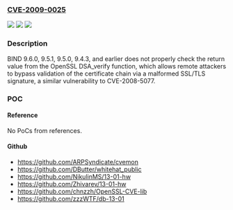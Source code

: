 ### [CVE-2009-0025](https://cve.mitre.org/cgi-bin/cvename.cgi?name=CVE-2009-0025)
![](https://img.shields.io/static/v1?label=Product&message=n%2Fa&color=blue)
![](https://img.shields.io/static/v1?label=Version&message=%3D%20n%2Fa%20&color=brighgreen)
![](https://img.shields.io/static/v1?label=Vulnerability&message=n%2Fa&color=brighgreen)

### Description

BIND 9.6.0, 9.5.1, 9.5.0, 9.4.3, and earlier does not properly check the return value from the OpenSSL DSA_verify function, which allows remote attackers to bypass validation of the certificate chain via a malformed SSL/TLS signature, a similar vulnerability to CVE-2008-5077.

### POC

#### Reference
No PoCs from references.

#### Github
- https://github.com/ARPSyndicate/cvemon
- https://github.com/DButter/whitehat_public
- https://github.com/NikulinMS/13-01-hw
- https://github.com/Zhivarev/13-01-hw
- https://github.com/chnzzh/OpenSSL-CVE-lib
- https://github.com/zzzWTF/db-13-01

